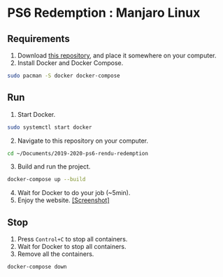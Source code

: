 # PS6 Redemption : Manjaro Linux
## Requirements
1. Download [this repository](https://github.com/2019-2020-ps6/2019-2020-ps6-rendu-redemption), and place it somewhere on your computer.
2. Install Docker and Docker Compose.
```bash
sudo pacman -S docker docker-compose
```

## Run
1. Start Docker.
```bash
sudo systemctl start docker
```
2. Navigate to this repository on your computer.
```bash
cd ~/Documents/2019-2020-ps6-rendu-redemption
```
3. Build and run the project.
```bash
docker-compose up --build
```
4. Wait for Docker to do your job (~5min).
5. Enjoy the website.
[[Screenshot]](https://i.imgur.com/k641NEk.png)

## Stop
1. Press `Control+C` to stop all containers.
2. Wait for Docker to stop all containers.
3. Remove all the containers.
```bash
docker-compose down
```